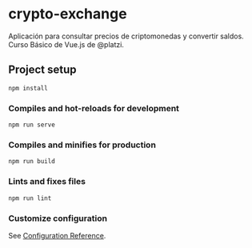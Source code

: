 # crypto-exchange

Aplicación para consultar precios de criptomonedas y convertir saldos. Curso Básico de Vue.js de @platzi.

## Project setup

```
npm install
```

### Compiles and hot-reloads for development

```
npm run serve
```

### Compiles and minifies for production

```
npm run build
```

### Lints and fixes files

```
npm run lint
```

### Customize configuration

See [Configuration Reference](https://cli.vuejs.org/config/).
